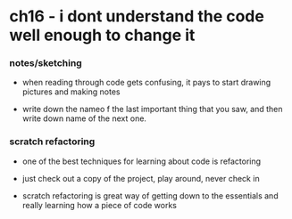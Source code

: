 # ch16 - i dont understand the code well enough to change it

### notes/sketching

- when reading through code gets confusing, it pays to start drawing pictures and making notes

- write down the nameo f the last important thing that you saw, and then write
  down name of the next one.

### scratch refactoring

- one of the best techniques for learning about code is refactoring

- just check out a copy of the project, play around, never check in

- scratch refactoring is great way of getting down to the essentials and really
  learning how a piece of code works
